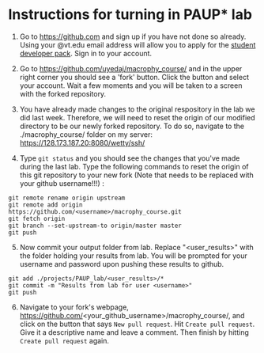 # Instructions for turning in PAUP\* lab
1. Go to https://github.com and sign up if you have not done so already. Using your @vt.edu email address will allow you to apply for the [student developer pack](https://help.github.com/articles/applying-for-a-student-developer-pack/). Sign in to your account.

2. Go to https://github.com/uyedaj/macrophy_course/ and in the upper right corner you should see a 'fork' button. Click the button and select your account. Wait a few moments and you will be taken to a screen with the forked repository. 

3. You have already made changes to the original respository in the lab we did last week. Therefore, we will need to reset the origin of our modified directory to be our newly forked repository. To do so, navigate to the ./macrophy_course/ folder on my server: https://128.173.187.20:8080/wetty/ssh/<username>

4. Type ```git status``` and you should see the changes that you've made during the last lab. Type the following commands to reset the origin of this git repository to your new fork (Note that <username> needs to be replaced with your github username!!!) :
```
git remote rename origin upstream
git remote add origin https://github.com/<username>/macrophy_course.git
git fetch origin
git branch --set-upstream-to origin/master master
git push
```

5. Now commit your output folder from lab. Replace "<user_results>" with the folder holding your results from lab. You will be prompted for your username and password upon pushing these results to github.
```
git add ./projects/PAUP_lab/<user_results>/*
git commit -m "Results from lab for user <username>"
git push
```

6. Navigate to your fork's webpage, https://github.com/<your_github_username>/macrophy_course/, and click on the button that says ```New pull request```. Hit ```Create pull request```. Give it a descriptive name and leave a comment. Then finish by hitting ```Create pull request``` again.
